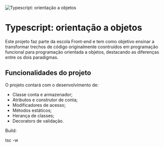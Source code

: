![Typescript: orientação a objetos](https://imgur.com/9399vxd.png)

# Typescript: orientação a objetos

Este projeto faz parte da escola Front-end e tem como objetivo ensinar a transformar trechos de código originalmente cosntruídos em programação funcional para programação orientada a objetos, destacando as diferenças entre os dois paradigmas.

## Funcionalidades do projeto

O projeto contará com o desenvolvimento de:

- Classe conta e armazenador;
- Atributos e construtor de conta;
- Modificadores de acesso;
- Métodos estáticos;
- Herança de classes;
- Decorators de validação.

Build:

tsc -w